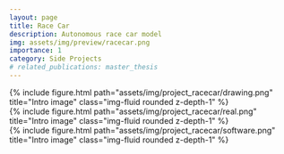 ```yaml
---
layout: page
title: Race Car
description: Autonomous race car model
img: assets/img/preview/racecar.png
importance: 1
category: Side Projects
# related_publications: master_thesis
---
```


<!-- hyperlink icon 
<div class="row" style="margin-bottom: 20px;">
    <div class="col-sm mt-3 mt-md-0 text-center">
        <div class="icon-with-text">
            <a href="{{ 'CVGIP_DepthLab_paper.pdf' | prepend: 'assets/pdf/' | relative_url}}" target="_blank" rel="noopener noreferrer">
            <span class="icon-text h3">Paper</span>
            <i class="fa-solid fa-file-pdf h3"></i></a>
        </div>
    </div>
    <div class="col-sm mt-3 mt-md-0 text-center">
        <div class="icon-with-text">
            <a href="{{ 'CVGIP_DepthLab_ppt.pdf' | prepend: 'assets/pdf/' | relative_url}}" target="_blank" rel="noopener noreferrer">
            <span class="icon-text h3">Slides</span>
            <i class="fa-solid fa-file-pdf h3"></i></a>
        </div>
    </div>
    <div class="col-sm mt-3 mt-md-0 text-center">
        <div class="icon-with-text">
            <a href="https://github.com/KenYu910645/detectron2/tree/main/projects/Panoptic-DepthLab" target="_blank" rel="noopener noreferrer">
            <span class="icon-text h3">GitHub</span>
            <i class="fa-brands fa-github h3"></i></a>
        </div>
    </div>
</div> -->



<div class="row">
    <div class="col-sm mt-3 mt-md-0">
        {% include figure.html path="assets/img/project_racecar/drawing.png" title="Intro image" class="img-fluid rounded z-depth-1" %}
    </div>
</div>
<div class="caption">
    
</div>


<div class="row">
    <div class="col-sm mt-3 mt-md-0">
        {% include figure.html path="assets/img/project_racecar/real.png" title="Intro image" class="img-fluid rounded z-depth-1" %}
    </div>
</div>
<div class="caption">
    
</div>


<div class="row">
    <div class="col-sm mt-3 mt-md-0">
        {% include figure.html path="assets/img/project_racecar/software.png" title="Intro image" class="img-fluid rounded z-depth-1" %}
    </div>
</div>
<div class="caption">

</div>